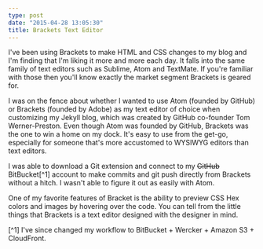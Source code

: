 ```yaml
---
type: post
date: "2015-04-28 13:05:30"
title: Brackets Text Editor
---
```

I've been using Brackets to make HTML and CSS changes to my blog and I'm finding that I'm liking it more and more each day. It falls into the same family of text editors such as Sublime, Atom and TextMate. If you're familiar with those then you'll know exactly the market segment Brackets is geared for. 

I was on the fence about whether I wanted to use Atom (founded by GitHub) or Brackets (founded by Adobe) as my text editor of choice when customizing my Jekyll blog, which was created by GitHub co-founder Tom Werner-Preston. Even though Atom was founded by GitHub, Brackets was the one to win a home on my dock. It's easy to use from the get-go, especially for someone that's more accustomed to WYSIWYG editors than text editors. 

I was able to download a Git extension and connect to my ~~GitHub~~ BitBucket[^1] account to make commits and git push directly from Brackets without a hitch. I wasn't able to figure it out as easily with Atom. 

One of my favorite features of Bracket is the ability to preview CSS Hex colors and images by hovering over the code. You can tell from the little things that Brackets is a text editor designed with the designer in mind.


[^1] I've since changed my workflow to BitBucket + Wercker + Amazon S3 + CloudFront.